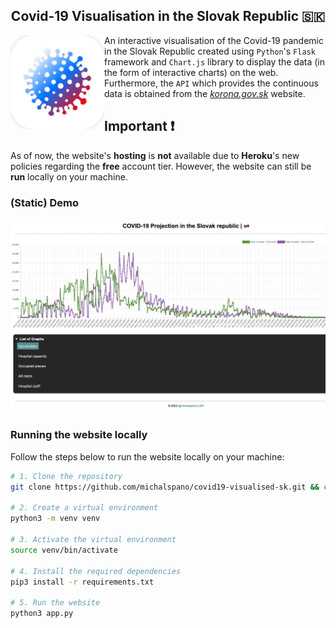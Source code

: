 <h2 align="center">Covid-19 Visualisation in the Slovak Republic &#x1f1f8;&#x1f1f0;</h2>

<img src="static/images/icon.png" align="left" width="150" height="150" alt="icon"/>

An interactive visualisation of the Covid-19 pandemic in the Slovak Republic created using `Python`'s `Flask` framework and `Chart.js` library to display the data (in the form of interactive charts) on the web. Furthermore, the `API` which provides the continuous data is obtained from the [_korona.gov.sk_](https://korona.gov.sk/) website.

## Important &#10071;

As of now, the website's __hosting__ is __not__ available due to __Heroku__'s new policies regarding the __free__ account tier. However, the website can still be __run__ locally on your machine.

### (Static) Demo

<img src="static/images/demo.png" width="750px" height="auto"/>

### Running the website locally

Follow the steps below to run the website locally on your machine:

```sh
# 1. Clone the repository
git clone https://github.com/michalspano/covid19-visualised-sk.git && cd covid19-visualised-sk/

# 2. Create a virtual environment
python3 -m venv venv

# 3. Activate the virtual environment
source venv/bin/activate

# 4. Install the required dependencies
pip3 install -r requirements.txt

# 5. Run the website
python3 app.py
```
